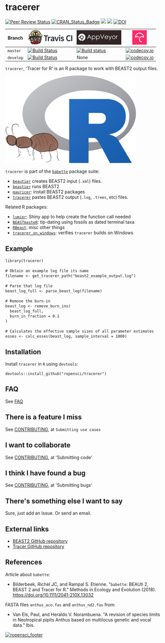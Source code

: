 # tracerer

[![Peer Review Status](https://badges.ropensci.org/209_status.svg)](https://github.com/ropensci/onboarding/issues/209)
[![CRAN_Status_Badge](http://www.r-pkg.org/badges/version/tracerer)](https://cran.r-project.org/package=tracerer)
[![](http://cranlogs.r-pkg.org/badges/grand-total/tracerer)]( https://CRAN.R-project.org/package=tracerer)
[![](http://cranlogs.r-pkg.org/badges/tracerer)](https://CRAN.R-project.org/package=tracerer)
[![DOI](https://zenodo.org/badge/114987588.svg)](https://zenodo.org/badge/latestdoi/114987588)

Branch   |[![Travis CI logo](man/figures/TravisCI.png)](https://travis-ci.org)                                                  | [![AppVeyor logo](man/figures/AppVeyor.png)](https://www.appveyor.com)                                                                                                                     |[![Codecov logo](man/figures/Codecov.png)](https://www.codecov.io)
---------|----------------------------------------------------------------------------------------------------------------------|--------------------------------------------------------------------------------------------------------------------------------------------------------------------------------------------|----------------------------------------------------------------------------------------------------------------------------------------------------
`master` |[![Build Status](https://travis-ci.org/ropensci/tracerer.svg?branch=master)](https://travis-ci.org/ropensci/tracerer) | [![Build status](https://ci.appveyor.com/api/projects/status/jyhck66d6yrbr12h/branch/master?svg=true)](https://ci.appveyor.com/project/richelbilderbeek/tracerer-on-windows/branch/master) |[![codecov.io](https://codecov.io/github/ropensci/tracerer/coverage.svg?branch=master)](https://codecov.io/github/ropensci/tracerer/branch/master)
`develop`|[![Build Status](https://travis-ci.org/ropensci/tracerer.svg?branch=develop)](https://travis-ci.org/ropensci/tracerer)| None                                                                                                                                                                                       |[![codecov.io](https://codecov.io/github/ropensci/tracerer/coverage.svg?branch=develop)](https://codecov.io/github/ropensci/tracerer/branch/develop)

`tracerer`, 'Tracer for R' is an R package 
to work with BEAST2 output files. 

![tracerer logo](man/figures/tracerer_logo.png)

`tracerer` is part of the [`babette`](https://github.com/ropensci/babette) package suite:

 * [`beautier`](https://github.com/ropensci/beautier) creates BEAST2 input (`.xml`) files.
 * [`beastier`](https://github.com/ropensci/beastier) runs BEAST2
 * [`mauricer`](https://github.com/ropensci/mauricer): install BEAST2 packages
 * [`tracerer`](https://github.com/ropensci/tracerer) pastes BEAST2 output (`.log`, `.trees`, etc) files.

Related R packages:

 * [`lumier`](https://github.com/ropensci/lumier): Shiny app to help create the function call needed
 * [`BEASTmasteR`](https://github.com/nmatzke/BEASTmasteR): tip-dating using fossils as dated terminal taxa
 * [`RBeast`](https://github.com/beast-dev/RBeast): misc other things
 * [`tracerer_on_windows`](https://github.com/richelbilderbeek/tracerer_on_windows): verifies `tracerer` builds on Windows

## Example

```{r}
library(tracerer)

# Obtain an example log file its name
filename <- get_tracerer_path("beast2_example_output.log")

# Parse that log file
beast_log_full <- parse_beast_log(filename)

# Remove the burn-in
beast_log <- remove_burn_ins(
  beast_log_full,
  burn_in_fraction = 0.1
)

# Calculates the effective sample sizes of all parameter estimates
esses <- calc_esses(beast_log, sample_interval = 1000)
```

## Installation

Install `tracerer` in `R` using `devtools`:

```{r}
devtools::install_github("ropensci/tracerer")
```

## FAQ

See [FAQ](faq.md)

## There is a feature I miss

See [CONTRIBUTING](CONTRIBUTING.md), at `Submitting use cases`

## I want to collaborate

See [CONTRIBUTING](CONTRIBUTING.md), at 'Submitting code'

## I think I have found a bug

See [CONTRIBUTING](CONTRIBUTING.md), at 'Submitting bugs' 

## There's something else I want to say

Sure, just add an Issue. Or send an email.

## External links

 * [BEAST2 GitHub repository](https://github.com/CompEvol/beast2)
 * [Tracer GitHub repository](https://github.com/beast-dev/tracer)

## References

Article about `babette`:

 * Bilderbeek, Richèl JC, and Rampal S. Etienne. "`babette`: BEAUti 2, BEAST 2 and Tracer for R." Methods in Ecology and Evolution (2018). https://doi.org/10.1111/2041-210X.13032

FASTA files `anthus_aco.fas` and `anthus_nd2.fas` from:
 
 * Van Els, Paul, and Heraldo V. Norambuena. "A revision of species limits in Neotropical pipits Anthus based on multilocus genetic and vocal data." Ibis.

[![ropensci_footer](https://ropensci.org/public_images/ropensci_footer.png)](https://ropensci.org)
